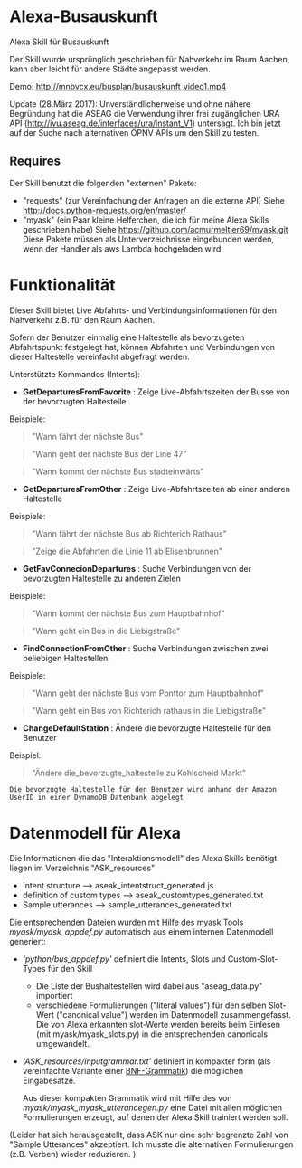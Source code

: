 # Alexa-Busauskunft
Alexa Skill für Busauskunft 

Der Skill wurde ursprünglich geschrieben für Nahverkehr im Raum Aachen, kann aber leicht für andere Städte angepasst werden.

Demo: http://mnbvcx.eu/busplan/busauskunft_video1.mp4 

Update (28.März 2017): Unverständlicherweise und ohne nähere Begründung hat die ASEAG die Verwendung ihrer frei zugänglichen URA API (http://ivu.aseag.de/interfaces/ura/instant_V1) untersagt. 
Ich bin jetzt auf der Suche nach alternativen ÖPNV APIs um den Skill zu testen.

## Requires
Der Skill benutzt die folgenden "externen" Pakete:
-  "requests" (zur Vereinfachung der Anfragen an die externe API) Siehe http://docs.python-requests.org/en/master/
-  "myask"    (ein Paar kleine Helferchen, die ich für meine Alexa Skills geschrieben habe) Siehe https://github.com/acmurmeltier69/myask.git
Diese Pakete müssen als Unterverzeichnisse eingebunden werden, wenn der Handler als aws Lambda hochgeladen wird.


# Funktionalität
Dieser Skill bietet Live Abfahrts- und Verbindungsinformationen für den Nahverkehr z.B. für den Raum Aachen.

Sofern der Benutzer einmalig eine Haltestelle als bevorzugeten Abfahrtspunkt festgelegt hat, 
können Abfahrten und Verbindungen von dieser Haltestelle vereinfacht abgefragt werden. 

Unterstützte Kommandos (Intents):
 - **GetDeparturesFromFavorite** : Zeige Live-Abfahrtszeiten der Busse von der bevorzugten Haltestelle
 
Beispiele:
   
>  "Wann fährt der nächste Bus"

>  "Wann geht der nächste Bus der Line 47"

>  "Wann kommt der nächste Bus stadteinwärts"

 - **GetDeparturesFromOther** :  Zeige Live-Abfahrtszeiten ab einer anderen Haltestelle

Beispiele:
   
>  "Wann fährt der nächste Bus ab Richterich Rathaus"

>  "Zeige die Abfahrten die Linie 11 ab Elisenbrunnen"

 - **GetFavConnecionDepartures** : Suche Verbindungen von der bevorzugten Haltestelle zu anderen Zielen

Beispiele:
   
>  "Wann kommt der nächste Bus zum Hauptbahnhof"

>  "Wann geht ein Bus in die Liebigstraße"
     
- **FindConnectionFromOther** : Suche Verbindungen zwischen zwei beliebigen Haltestellen

Beispiele:

>  "Wann geht der nächste Bus vom Ponttor zum Hauptbahnhof"

>  "Wann geht ein Bus von Richterich rathaus in die Liebigstraße"
 
- **ChangeDefaultStation** : Ändere die bevorzugte Haltestelle für den Benutzer

Beispiel:
   
>  "Ändere die_bevorzugte_haltestelle zu Kohlscheid Markt"

    Die bevorzugte Haltestelle für den Benutzer wird anhand der Amazon UserID in einer DynamoDB Datenbank abgelegt


# Datenmodell für Alexa
Die Informationen die das "Interaktionsmodell" des Alexa Skills benötigt liegen im Verzeichnis "ASK_resources"
- Intent structure --> aseak_intentstruct_generated.js
- definition of custom types --> aseak_customtypes_generated.txt
- Sample utterances --> sample_utterances_generated.txt

Die entsprechenden Dateien wurden mit Hilfe des [myask](https://github.com/acmurmeltier69/myask.git) Tools *myask/myask_appdef.py* automatisch aus einem internen Datenmodell generiert:

 - *'python/bus_appdef.py'* definiert die Intents, Slots und Custom-Slot-Types für den Skill
    - Die Liste der Bushaltestellen wird dabei aus "aseag_data.py" importiert
    - verschiedene Formulierungen ("literal values") für den selben Slot-Wert ("canonical value") werden im Datenmodell zusammengefasst.
      Die von Alexa erkannten slot-Werte werden bereits beim Einlesen (mit myask/myask_slots.py) in die entsprechenden canonicals umgewandelt.
      
 - *'ASK_resources/inputgrammar.txt'* definiert in kompakter form (als vereinfachte Variante einer [BNF-Grammatik](https://de.wikipedia.org/wiki/Backus-Naur-Form)) die möglichen Eingabesätze.
 
    Aus dieser kompakten Grammatik wird mit Hilfe des von *myask/myask_myask_utterancegen.py* eine Datei mit allen möglichen Formulierungen erzeugt, auf denen der Alexa Skill trainiert werden soll.

(Leider hat sich herausgestellt, dass ASK nur eine sehr begrenzte Zahl von "Sample Utterances" akzeptiert. Ich musste die alternativen Formulierungen (z.B. Verben) wieder reduzieren. )
